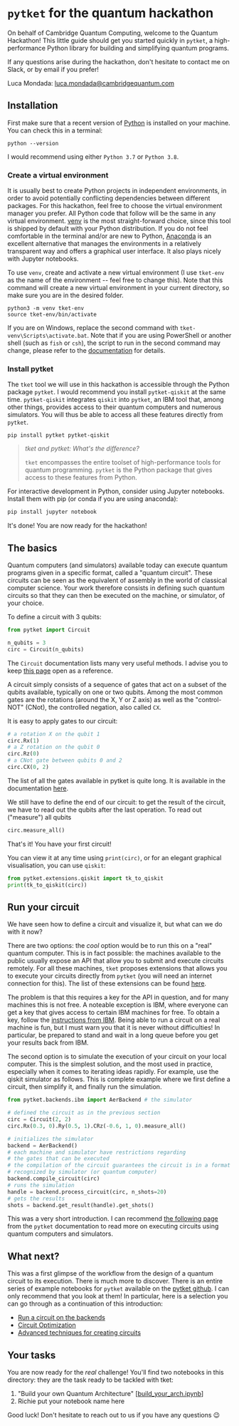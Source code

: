 # `pytket` for the quantum hackathon

On behalf of Cambridge Quantum Computing, welcome to the Quantum Hackathon!
This little guide should get you started quickly in `pytket`,
a high-performance Python library for building and simplifying quantum programs.

If any questions arise during the hackathon,
don't hesitate to contact me on Slack, or by email if you prefer!

Luca Mondada: [luca.mondada@cambridgequantum.com](mailto:luca.mondada@cambridgequantum.com)

## Installation

First make sure that a recent version of
[Python](https://www.python.org/downloads/) is installed on your machine.
You can check this in a terminal:
```shell
python --version
```
I would recommend using either `Python 3.7` or `Python 3.8`.

### Create a virtual environment
It is usually best to create Python projects in independent environments,
in order to avoid potentially conflicting dependencies between different packages.
For this hackathon, feel free to choose the virtual environment manager you prefer.
All Python code that follow will be the same in any virtual environment.
[venv](https://docs.python.org/3/library/venv.html) is the most straight-forward choice, since this tool is shipped by default with your Python distribution.
If you do not feel comfortable in the terminal and/or are new to Python,
[Anaconda](https://www.anaconda.com/products/individual) is an excellent alternative that manages the
environments in a relatively transparent way and offers a graphical user interface.
It also plays nicely with Jupyter notebooks.

To use `venv`, create and activate a new virtual environment (I use `tket-env` as the name
of the environment -- feel free to change this). Note that this command will create a new virtual environment in your current directory, so make sure you are in the desired folder.
```shell
python3 -m venv tket-env
source tket-env/bin/activate
```
If you are on Windows, replace the second command with `tket-venv\Scripts\activate.bat`.
Note that if you are using PowerShell or another shell (such as `fish` or `csh`), the script to run
in the second command may change, please refer to the
[documentation](https://docs.python.org/3/library/venv.html) for details.

### Install pytket
The `tket` tool we will use in this hackathon is accessible through the Python package `pytket`.
I would recommend you install `pytket-qiskit` at the same time.
`pytket-qiskit` integrates `qiskit` into `pytket`,
an IBM tool that, among other things, provides access to their quantum computers and numerous simulators.
You will thus be able to access all these features directly from `pytket`.

```shell
pip install pytket pytket-qiskit
```

> *tket and pytket: What's the difference?*
>
> `tket` encompasses the entire toolset of high-performance tools for quantum programming.
> `pytket` is the Python package that gives access to these features from Python.

For interactive development in Python, consider using Jupyter notebooks.
Install them with pip (or conda if you are using anaconda):
```python
pip install jupyter notebook
```

It's done! You are now ready for the hackathon!

## The basics
Quantum computers (and simulators) available today
can execute quantum programs given in a specific format,
called a "quantum circuit".
These circuits can be seen as the equivalent of assembly in the world of classical computer science.
Your work therefore consists in defining such quantum circuits so that they can
then be executed on the machine, or simulator, of your choice.

To define a circuit with 3 qubits:
```python
from pytket import Circuit

n_qubits = 3
circ = Circuit(n_qubits)
```
The `Circuit` documentation lists many very useful methods.
I advise you to keep [this page](https://cqcl.github.io/pytket/build/html/circuit_class.html)
open as a reference.

A circuit simply consists of a sequence of gates that act on a subset of the qubits
available, typically on one or two qubits.
Among the most common gates are the rotations (around the X, Y or Z axis) as well as the
"control-NOT" (CNot), the controlled negation, also called `CX`.

It is easy to apply gates to our circuit:
```python
# a rotation X on the qubit 1
circ.Rx(1)
# a Z rotation on the qubit 0
circ.Rz(0)
# a CNot gate between qubits 0 and 2
circ.CX(0, 2)
```
The list of all the gates available in pytket is quite long. It is
available in the documentation [here](https://cqcl.github.io/pytket/build/html/optype.html).

We still have to define the end of our circuit:
to get the result of the circuit, we have to read out the qubits after the last operation.
To read out ("measure") all qubits
```python
circ.measure_all()
```
That's it! You have your first circuit!

You can view it at any time using `print(circ)`, or for an elegant
graphical visualisation, you can use `qiskit`:
```python
from pytket.extensions.qiskit import tk_to_qiskit
print(tk_to_qiskit(circ))
```

## Run your circuit
We have seen how to define a circuit and visualize it,
but what can we do with it now?

There are two options: the _cool_ option would be to run this on a "real" quantum computer.
This is in fact possible: the machines available to the public usually expose an API
that allow you to submit and execute circuits remotely.
For all these machines, `tket` proposes extensions that allows you to execute your circuits
directly from `pytket`
(you will need an internet connection for this).
The list of these extensions can be found [here](https://cqcl.github.io/pytket/build/html/getting_started.html).

The problem is that this requires a key for the API in question, and for many machines
this is not free.
A noteable exception is IBM,
where everyone can get a key that gives access to certain IBM machines for free.
To obtain a key, follow the
[instructions from IBM](https://quantum-computing.ibm.com/docs/manage/account/).
Being able to run a circuit on a real machine is fun,
but I must warn you that it is never without difficulties!
In particular, be prepared to stand and wait in a long queue before you get your
results back from IBM.

The second option is to simulate the execution of your circuit on your local computer.
This is the simplest solution, and the most used in practice, especially when it comes to iterating
ideas rapidly.
For example, use the qiskit simulator as follows.
This is complete example where we first define a circuit, then simplify it, and finally run the simulation.
```python
from pytket.backends.ibm import AerBackend # the simulator

# defined the circuit as in the previous section
circ = Circuit(2, 2)
circ.Rx(0.3, 0).Ry(0.5, 1).CRz(-0.6, 1, 0).measure_all()

# initializes the simulator
backend = AerBackend()
# each machine and simulator have restrictions regarding
# the gates that can be executed
# the compilation of the circuit guarantees the circuit is in a format
# recognized by simulator (or quantum computer)
backend.compile_circuit(circ)
# runs the simulation
handle = backend.process_circuit(circ, n_shots=20)
# gets the results
shots = backend.get_result(handle).get_shots()
```

This was a very short introduction.
I can recommend
[the following page](https://cqcl.github.io/pytket/build/html/manual_backend.html)
from the `pytket` documentation
to read more on executing circuits using quantum computers and simulators.

## What next?
This was a first glimpse of the workflow from the design
of a quantum circuit to its execution.
There is much more to discover.
There is an entire series of example notebooks for `pytket`
available on the [pytket github](https://github.com/CQCL/pytket/tree/master/examples).
I can only recommend that you look at them!
In particular, here is a selection you can go through
as a continuation of this introduction:
- [Run a circuit on the backends](https://github.com/CQCL/pytket/blob/master/examples/backends_example.ipynb)
- [Circuit Optimization](https://github.com/CQCL/pytket/blob/master/examples/compilation_example.ipynb)
- [Advanced techniques for creating circuits](https://github.com/CQCL/pytket/blob/master/examples/circuit_generation_example.ipynb)

## Your tasks
You are now ready for the _real_ challenge!
You'll find two notebooks in this directory: they are the task ready to be tackled with tket:
 1. "Build your own Quantum Architecture" [[build_your_arch.ipynb](build_your_arch.ipybn)]
 2. Richie put your notebook name here

Good luck! Don't hesitate to reach out to us if you have any questions :wink:
